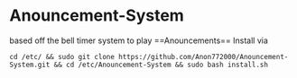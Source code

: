 # Anouncement-System
based off the bell timer system to play ==Anouncements==
Install via 
````
cd /etc/ && sudo git clone https://github.com/Anon772000/Anouncement-System.git && cd /etc/Anouncement-System && sudo bash install.sh
````
